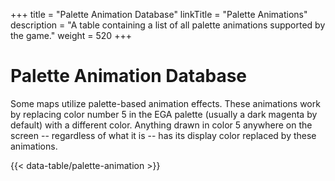 +++
title = "Palette Animation Database"
linkTitle = "Palette Animations"
description = "A table containing a list of all palette animations supported by the game."
weight = 520
+++

# Palette Animation Database

Some maps utilize palette-based animation effects. These animations work by replacing color number 5 in the EGA palette (usually a dark magenta by default) with a different color. Anything drawn in color 5 anywhere on the screen -- regardless of what it is -- has its display color replaced by these animations.

{{< data-table/palette-animation >}}
